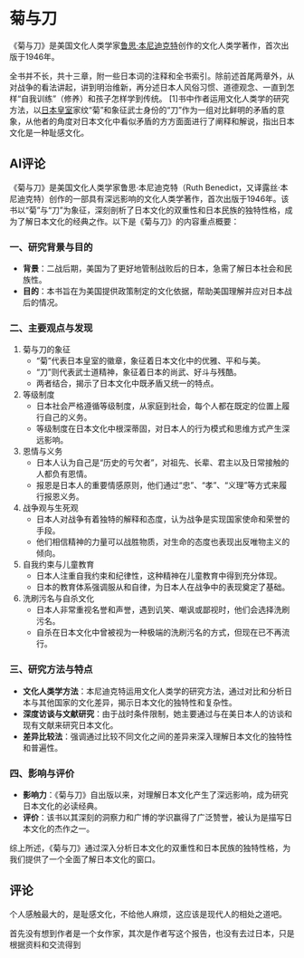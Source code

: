 # 菊与刀

《菊与刀》是美国文化人类学家[鲁思·本尼迪克特](https://baike.baidu.com/item/鲁思·本尼迪克特/2938629?fromModule=lemma_inlink)创作的文化人类学著作，首次出版于1946年。

全书并不长，共十三章，附一些日本词的注释和全书索引。除前述首尾两章外，从对战争的看法讲起，讲到明治维新，再分述日本人风俗习惯、道德观念、一直到怎样“自我训练”（修养）和孩子怎样学到传统。 [1]书中作者运用文化人类学的研究方法，以[日本皇室](https://baike.baidu.com/item/日本皇室/671095?fromModule=lemma_inlink)家纹“菊”和象征武士身份的“刀”作为一组对比鲜明的矛盾的意象，从他者的角度对日本文化中看似矛盾的方方面面进行了阐释和解说，指出日本文化是一种耻感文化。



## AI评论

《菊与刀》是美国文化人类学家鲁思·本尼迪克特（Ruth Benedict，又译露丝·本尼迪克特）创作的一部具有深远影响的文化人类学著作，首次出版于1946年。该书以“菊”与“刀”为象征，深刻剖析了日本文化的双重性和日本民族的独特性格，成为了解日本文化的经典之作。以下是《菊与刀》的内容重点概要：

### 一、研究背景与目的

- **背景**：二战后期，美国为了更好地管制战败后的日本，急需了解日本社会和民族性。
- **目的**：本书旨在为美国提供政策制定的文化依据，帮助美国理解并应对日本战后的情况。

### 二、主要观点与发现

1. 菊与刀的象征
   - “菊”代表日本皇室的徽章，象征着日本文化中的优雅、平和与美。
   - “刀”则代表武士道精神，象征着日本的尚武、好斗与残酷。
   - 两者结合，揭示了日本文化中既矛盾又统一的特点。
2. 等级制度
   - 日本社会严格遵循等级制度，从家庭到社会，每个人都在既定的位置上履行自己的义务。
   - 等级制度在日本文化中根深蒂固，对日本人的行为模式和思维方式产生深远影响。
3. 恩情与义务
   - 日本人认为自己是“历史的亏欠者”，对祖先、长辈、君主以及日常接触的人都负有恩情。
   - 报恩是日本人的重要情感原则，他们通过“忠”、“孝”、“义理”等方式来履行报恩义务。
4. 战争观与生死观
   - 日本人对战争有着独特的解释和态度，认为战争是实现国家使命和荣誉的手段。
   - 他们相信精神的力量可以战胜物质，对生命的态度也表现出反唯物主义的倾向。
5. 自我约束与儿童教育
   - 日本人注重自我约束和纪律性，这种精神在儿童教育中得到充分体现。
   - 日本的教育体系强调服从和自律，为日本人在战争中的表现奠定了基础。
6. 洗刷污名与自杀文化
   - 日本人非常重视名誉和声誉，遇到讥笑、嘲讽或鄙视时，他们会选择洗刷污名。
   - 自杀在日本文化中曾被视为一种极端的洗刷污名的方式，但现在已不再流行。

### 三、研究方法与特点

- **文化人类学方法**：本尼迪克特运用文化人类学的研究方法，通过对比和分析日本与其他国家的文化差异，揭示日本文化的独特性和复杂性。
- **深度访谈与文献研究**：由于战时条件限制，她主要通过与在美日本人的访谈和现有文献来研究日本文化。
- **差异比较法**：强调通过比较不同文化之间的差异来深入理解日本文化的独特性和普遍性。

### 四、影响与评价

- **影响力**：《菊与刀》自出版以来，对理解日本文化产生了深远影响，成为研究日本文化的必读经典。
- **评价**：该书以其深刻的洞察力和广博的学识赢得了广泛赞誉，被认为是描写日本文化的杰作之一。

综上所述，《菊与刀》通过深入分析日本文化的双重性和日本民族的独特性格，为我们提供了一个全面了解日本文化的窗口。



## 评论

个人感触最大的，是耻感文化，不给他人麻烦，这应该是现代人的相处之道吧。

首先没有想到作者是一个女作家，其次是作者写这个报告，也没有去过日本，只是根据资料和交流得到